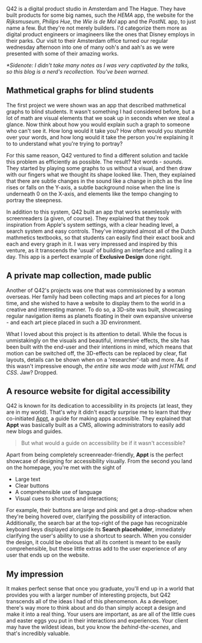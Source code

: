Q42 is a digital product studio in Amsterdam and The Hague. They have built products for some big names, such the _HEMA_ app, the website for the _Rijksmuseum_, _Philips Hue_, the _Wie is de Mol_ app and the _PostNL_ app, to just name a few. But they're not merely builders. I'd categorize them more as digital product engineers or imagineers like the ones that Disney employs in their parks. Our visit to their Amsterdam office turned our regular wednesday afternoon into one of many ooh's and aah's as we were presented with some of their amazing works.

_*Sidenote: I didn't take many notes as I was very captivated by the talks, so this blog is a nerd's recollection. You've been warned._

## Mathmetical graphs for blind students
The first project we were shown was an app that described mathmetical graphs to blind students. It wasn't something I had considered before, but a lot of math are visual elements that we soak up in seconds when we steal a glance. Now think about how you would explain such a graph to someone who can't see it. How long would it take you? How often would you stumble over your words, and how long would it take the person you're explaining it to to understand what you're trying to portray?

For this same reason, Q42 ventured to find a different solution and tackle this problem as efficiently as possible. The result? Not words - _sounds_. They started by playing some graphs to us without a visual, and then draw with our fingers what we thought its shape looked like. Then, they explained that there are subtle changes in the sound like a change in pitch as the line rises or falls on the Y-axis, a subtle background noise when the line is underneath 0 on the X-axis, and elements like the tempo changing to portray the steepness.

In addition to this system, Q42 built an app that works seamlessly with screenreaders (a given, of course). They explained that they took inspiration from Apple's system settings, with a clear heading level, a search system and easy controls. They've integrated almost all of the Dutch mathmetics textbooks, so that students can easily find their exact book and each and every graph in it. I was very impressed and inspired by this venture, as it transcends the 'usual' of building an interface and calling it a day. This app is a perfect example of **Exclusive Design** done right.

## A private map collection, made public
Another of Q42's projects was one that was commissioned by a woman overseas. Her family had been collecting maps and art pieces for a long time, and she wished to have a website to display them to the world in a creative and interesting manner. To do so, a 3D-site was built, showcasing regular navigation items as planets floating in their own expansive universe - and each art piece placed in such a 3D environment.

What I loved about this project is its attention to detail. While the focus is unmistakingly on the visuals and beautiful, immersive effects, the site has been built with the end-user and their intentions in mind, which means that motion can be switched off, the 3D-effects can be replaced by clear, flat layouts, details can be shown when on a 'researcher'-tab and more. As if this wasn't impressive enough, _the entire site was made with just HTML and CSS_. Jaw? Dropped.

## A resource website for digital accessibility
Q42 is known for its dedication to accessibility in its projects (at least, they are in my world). That's why it didn't exactly surprise me to learn that they co-initiated [Appt](appt.org), a guide for making apps accessible. They explained that **Appt** was basically built as a CMS, allowing administrators to easily add new blogs and guides.

> But what would a guide on accessibility be if it wasn't accessible?

Apart from being completely screenreader-friendly, **Appt** is the perfect showcase of designing for accessibility visually. From the second you land on the homepage, you're met with the sight of
- Large text
- Clear buttons
- A comprehensible use of language
- Visual cues to shortcuts and interactions;

For example, their buttons are large and pink and get a drop-shadow when they're being hovered over, clarifying the possibility of interaction. Additionally, the search bar at the top-right of the page has recognizable keyboard keys displayed alongside its **Search placeholder**, immediately clarifying the user's ability to use a shortcut to search. When you consider the design, it could be obvious that all its content is meant to be easily comprehensible, but these little extras add to the user experience of any user that ends up on the website.

## My impression
It makes perfect sense that once you graduate, you'll end up in a world that provides you with a larger number of interesting projects, but Q42 transcends all of the ideas I had of this phenomenon. As a developer, there's way more to think about and do than simply accept a design and make it into a real thing. Your users are important, as are all of the little cues and easter eggs you put in their interactions and experiences. Your client may have the wildest ideas, but you know the _behind-the-scenes_, and that's incredibly valuable.